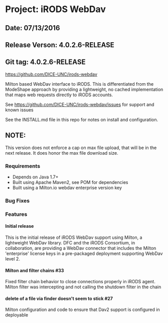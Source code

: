 # Project: iRODS WebDav
## Date: 07/13/2016
## Release Verson: 4.0.2.6-RELEASE
## Git tag: 4.0.2.6-RELEASE


https://github.com/DICE-UNC/irods-webdav

Milton based WebDav interface to iRODS.  This is differentiated from the ModeShape approach by providing a lightweight, no cached implementation that maps web requests directly to iRODS accounts.

See https://github.com/DICE-UNC/irods-webdav/issues for support and known issues

See the INSTALL.md file in this repo for notes on install and configuration.

## NOTE: ##

This version does not enforce a cap on max file upload, that will be in the next release.  It does honor the max file download size.

### Requirements

* Depends on Java 1.7+
* Built using Apache Maven2, see POM for dependencies
* Built using a Milton.io webdav enterprise version key

### Bug Fixes

### Features

#### Initial release

This is the initial release of iRODS WebDav support using Milton, a lightweight WebDav library.  DFC and the iRODS Consortium, in collaboration, are providing a WebDav connector that includes the Milton 'enterprise' license keys in a pre-packaged deployment supporting WebDav level 2.

####  Milton and filter chains #33 

Fixed filter chain behavior to close connections properly in iRODS agent.  Milton filter was intercepting and not calling the shutdown filter in the chain

####  delete of a file via finder doesn't seem to stick #27 

Milton configuration and code to ensure that Dav2 support is configured in deployable